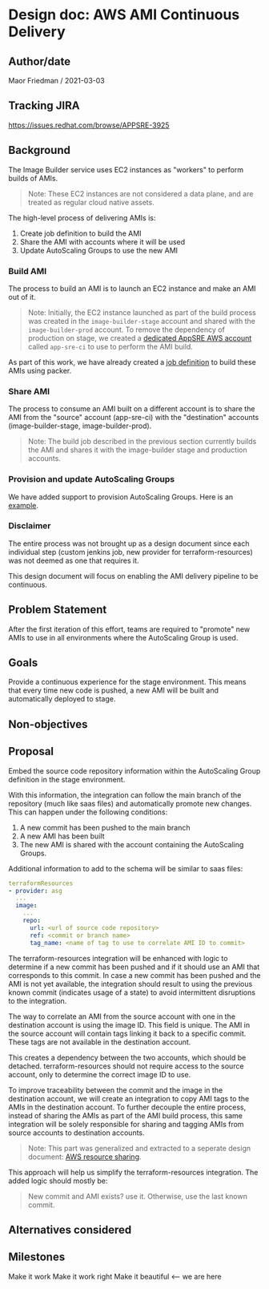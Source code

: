 # Design doc: AWS AMI Continuous Delivery

## Author/date

Maor Friedman / 2021-03-03

## Tracking JIRA

https://issues.redhat.com/browse/APPSRE-3925

## Background

The Image Builder service uses EC2 instances as "workers" to perform builds of AMIs.
> Note: These EC2 instances are not considered a data plane, and are treated as regular cloud native assets.

The high-level process of delivering AMIs is:
1. Create job definition to build the AMI
1. Share the AMI with accounts where it will be used
1. Update AutoScaling Groups to use the new AMI

### Build AMI

The process to build an AMI is to launch an EC2 instance and make an AMI out of it.
> Note: Initially, the EC2 instance launched as part of the build process was created in the `image-builder-stage` account and shared with the `image-builder-prod` account. To remove the dependency of production on stage, we created a [dedicated AppSRE AWS account](https://issues.redhat.com/browse/APPSRE-4405) called `app-sre-ci` to use to perform the AMI build.

As part of this work, we have already created a [job definition](https://gitlab.cee.redhat.com/service/app-interface/-/blob/e006b480c002ed869eb66df04d62ed8ef1218f7e/resources/jenkins/image-builder/jobs-templates.yml) to build these AMIs using packer.

### Share AMI

The process to consume an AMI built on a different account is to share the AMI from the "source" account (app-sre-ci) with the "destination" accounts (image-builder-stage, image-builder-prod).
> Note: The build job described in the previous section currently builds the AMI and shares it with the image-builder stage and production accounts.

### Provision and update AutoScaling Groups

We have added support to provision AutoScaling Groups. Here is an [example](https://gitlab.cee.redhat.com/service/app-interface/-/blob/e006b480c002ed869eb66df04d62ed8ef1218f7e/data/services/image-builder/namespaces/workers-stage.yml#L173-186).

### Disclaimer

The entire process was not brought up as a design document since each individual step (custom jenkins job, new provider for terraform-resources) was not deemed as one that requires it.

This design document will focus on enabling the AMI delivery pipeline to be continuous.

## Problem Statement

After the first iteration of this effort, teams are required to "promote" new AMIs to use in all environments where the AutoScaling Group is used.

## Goals

Provide a continuous experience for the stage environment. This means that every time new code is pushed, a new AMI will be built and automatically deployed to stage.

## Non-objectives

## Proposal

Embed the source code repository information within the AutoScaling Group definition in the stage environment.

With this information, the integration can follow the main branch of the repository (much like saas files) and automatically promote new changes. This can happen under the following conditions:
1. A new commit has been pushed to the main branch
1. A new AMI has been built
1. The new AMI is shared with the account containing the AutoScaling Groups.

Additional information to add to the schema will be similar to saas files:
```yaml
terraformResources
- provider: asg
  ...
  image:
    ...
    repo:
      url: <url of source code repository>
      ref: <commit or branch name>
      tag_name: <name of tag to use to correlate AMI ID to commit>
```

The terraform-resources integration will be enhanced with logic to determine if a new commit has been pushed and if it should use an AMI that corresponds to this commit. In case a new commit has been pushed and the AMI is not yet available, the integration should result to using the previous known commit (indicates usage of a state) to avoid intermittent disruptions to the integration.

The way to correlate an AMI from the source account with one in the destination account is using the image ID. This field is unique. The AMI in the source account will contain tags linking it back to a specific commit. These tags are not available in the destination account.

This creates a dependency between the two accounts, which should be detached. terraform-resources should not require access to the source account, only to determine the correct image ID to use.

To improve traceability between the commit and the image in the destination account, we will create an integration to copy AMI tags to the AMIs in the destination account. To further decouple the entire process, instead of sharing the AMIs as part of the AMI build process, this same integration will be solely responsible for sharing and tagging AMIs from source accounts to destination accounts.
> Note: This part was generalized and extracted to a seperate design document: [AWS resource sharing](https://issues.redhat.com/browse/APPSRE-4621).

This approach will help us simplify the terraform-resources integration. The added logic should mostly be:
> New commit and AMI exists? use it. Otherwise, use the last known commit.

## Alternatives considered

## Milestones

Make it work
Make it work right
Make it beautiful <-- we are here
